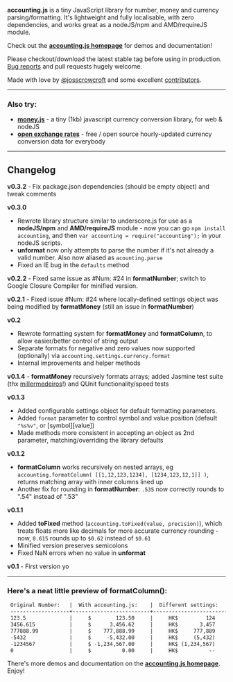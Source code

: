 **accounting.js** is a tiny JavaScript library for number, money and currency parsing/formatting. It's lightweight and fully localisable, with zero dependencies, and works great as a nodeJS/npm and AMD/requireJS module. 

Check out the **[accounting.js homepage](http://josscrowcroft.github.com/accounting.js/)** for demos and documentation!

Please checkout/download the latest stable tag before using in production. [Bug reports](https://github.com/josscrowcroft/accounting.js/issues) and pull requests hugely welcome.

Made with love by [@josscrowcroft](http://twitter.com/josscrowcroft) and some excellent [contributors](https://github.com/josscrowcroft/accounting.js/contributors).

---

### Also try:

* **[money.js](http://josscrowcroft.github.com/money.js)** - a tiny (1kb) javascript currency conversion library, for web & nodeJS
* **[open exchange rates](http://josscrowcroft.github.com/open-exchange-rates/)** - free / open source hourly-updated currency conversion data for everybody

---

## Changelog

**v0.3.2** - Fix package.json dependencies (should be empty object) and tweak comments

**v0.3.0**

* Rewrote library structure similar to underscore.js for use as a **nodeJS/npm** and **AMD/requireJS** module - now you can go `npm install accounting`, and then `var accounting = require("accounting");` in your nodeJS scripts.
* **unformat** now only attempts to parse the number if it's not already a valid number. Also now aliased as `acounting.parse`
* Fixed an IE bug in the `defaults` method

**v0.2.2** - Fixed same issue as \#Num: #24 in **formatNumber**; switch to Google Closure Compiler for minified version.

**v0.2.1** - Fixed issue \#Num: #24 where locally-defined settings object was being modified by **formatMoney** (still an issue in **formatNumber**)

**v0.2**

* Rewrote formatting system for **formatMoney** and **formatColumn**, to allow easier/better control of string output
* Separate formats for negative and zero values now supported (optionally) via `accounting.settings.currency.format`
* Internal improvements and helper methods

**v0.1.4** - **formatMoney** recursively formats arrays; added Jasmine test suite (thx [millermedeiros](https://github.com/millermedeiros)!) and QUnit functionality/speed tests

**v0.1.3**

* Added configurable settings object for default formatting parameters.
* Added `format` parameter to control symbol and value position (default `"%s%v"`, or [symbol][value])
* Made methods more consistent in accepting an object as 2nd parameter, matching/overriding the library defaults

**v0.1.2**

* **formatColumn** works recursively on nested arrays, eg `accounting.formatColumn( [[1,12,123,1234], [1234,123,12,1]] )`, returns matching array with inner columns lined up
* Another fix for rounding in **formatNumber**: `.535` now correctly rounds to ".54" instead of ".53"

**v0.1.1**

* Added **toFixed** method (`accounting.toFixed(value, precision)`), which treats floats more like decimals for more accurate currency rounding - now, `0.615` rounds up to `$0.62` instead of `$0.61`
* Minified version preserves semicolons
* Fixed NaN errors when no value in **unformat**

**v0.1** - First version yo


---

### Here's a neat little preview of **formatColumn()**:

```html
 Original Number:   |  With accounting.js:    |  Different settings:    |    Symbol after value:
 -------------------+-------------------------+-------------------------+-----------------------
 123.5              |     $        123.50     |     HK$         124     |            123.50 GBP
 3456.615           |     $      3,456.62     |     HK$       3,457     |          3,456.62 GBP
 777888.99          |     $    777,888.99     |     HK$     777,889     |        777,888.99 GBP
 -5432              |     $     -5,432.00     |     HK$     (5,432)     |         -5,432.00 GBP
 -1234567           |     $ -1,234,567.00     |     HK$ (1,234,567)     |     -1,234,567.00 GBP
 0                  |     $          0.00     |     HK$          --     |              0.00 GBP
```

There's more demos and documentation on the **[accounting.js homepage](http://josscrowcroft.github.com/accounting.js/)**. Enjoy!
